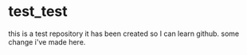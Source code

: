 # test_test
this is a test repository
it has been created so I can learn github. 
some change i've made here.
